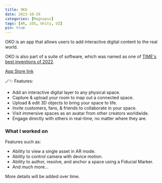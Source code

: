 ```yaml
---
title: OKO
date: 2023-10-29
categories: [Magnopus]
tags: [AR, iOS, Unity, UI]
pin: true
---
```


OKO is an app that allows users to add interactive digital content to the real world.

OKO is also part of a suite of software, which was named as one of [TIME's best inventions of 2022](https://time.com/collection/best-inventions-2022/6229833/magnopus-connected-spaces/).

[App Store link](https://apps.apple.com/us/app/oko/id1630451462)

🪄✨ Features: 
- Add an interactive digital layer to any physical space.
- Capture & upload your room to map out a connected space.
- Upload & edit 3D objects to bring your space to life.
- Invite customers, fans, & friends to collaborate in your space.
- Visit immersive spaces as an avatar from other creators worldwide.
- Engage directly with others in real-time, no matter where they are.

### What I worked on

Features such as:
- Ability to view a single asset in AR mode.
- Ability to control camera with device motion.
- Ability to author, resolve, and anchor a space using a Fiducial Marker.
- And much more...

More details will be added over time.



